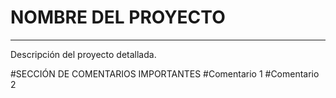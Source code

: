 # NOMBRE DEL PROYECTO

***
Descripción del proyecto detallada.

#SECCIÓN DE COMENTARIOS IMPORTANTES
#Comentario 1
#Comentario 2